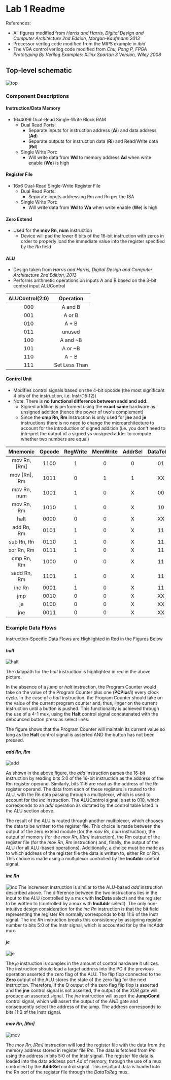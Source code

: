 # Lab 1 Readme

References: 
- All figures modified from *Harris and Harris, Digital Design and Computer Architecture 2nd Edition, Morgan-Kaufmann 2013*
- Processor verilog code modified from the MIPS example in *ibid*
- The VGA control verilog code modified from *Chu, Pong P, FPGA Prototyping By Verilog Examples: Xilinx Spartan 3 Version, Wiley 2008* 

## Top-level schematic

![top](top.jpg)

### Component Descriptions

#### Instruction/Data Memory
- 16x4096 Dual-Read Single-Write Block RAM
  - Dual Read Ports: 
    - Separate inputs for instruction address (**Ai**) and data address (**Ad**)
    - Separate outputs for instruction data (**Ri**) and Read/Write data (**Rd**)
  - Single Write Port:
      - Will write data from **Wd** to memory address **Ad** when write enable (**We**) is high

#### Register File
- 16x6 Dual-Read Single-Write Register File
  - Dual Read Ports:
    - Separate inputs addressing Rm and Rn per the ISA
  - Single Write Port:
    - Will write data from **Wd** to **Wa** when write enable (**We**) is high

#### Zero Extend
- Used for the **mov Rn, num** instruction
  - Device will pad the lower 6 bits of the 16-bit instruction with zeros in order to properly load the immediate value *<num>* into the register specified by the *Rn* field

#### ALU
- Design taken from *Harris and Harris, Digital Design and Computer Architecture 2nd Edition, 2013*
- Performs arithmetic operations on inputs A and B based on the 3-bit control input ALUControl

| ALUControl(2:0) | Operation |
| :-: | :-: |
| 000 | A and B |
| 001 | A or B |
| 010 | A + B |
| 011 | unused |
| 100 | A and ~B |
| 101 | A or ~B |
| 110 | A - B |
| 111 | Set Less Than |

#### Control Unit
- Modifies control signals based on the 4-bit opcode (the most significant 4 bits of the instruction, i.e. Instr(15:12)) 
- Note: There is **no functional difference between sadd and add.**
  - Signed addition is performed using the **exact same** hardware as unsigned addition (hence the power of two's complement)
  - Since the **cmp Rn, Rm** instruction is only used for **jne** and **je** instructions there is no need to change the microarchitecture to account for the introduction of signed addition (i.e. you don't need to interpret the output of a signed vs unsigned adder to compute whether two numbers are equal)

| Mnemonic | Opcode | RegWrite | MemWrite | AddrSel | DataToReg | Halt | ALUControl | IncAddr | IncData | JumpAlways | JumpCond | JNE |
| :-: | :-: | :-: | :-: | :-: | :-: | :-: | :-: | :-: | :-: | :-: | :-: | :-: |
| mov Rn, [Rm] | 1100 | 1 | 0 | 0 | 01 | 0 | XXX | 0 | 0 | 0 | 0 | 0 |
| mov [Rn], Rm | 1011 | 0 | 1 | 1 | XX | 0 | XXX | X | 0 | 0 | 0 | 0 |
| mov Rn, num | 1001 | 1 | 0 | X | 00 | 0 | XXX | 0 | 0 | 0 | 0 | 0 |
| mov Rn, Rm | 1010 | 1 | 0 | X | 10 | 0 | XXX | 0 | 0 | 0 | 0 | 0 |
| halt | 0000 | 0 | 0 | X | XX | 1 | XXX | X | 0 | 0 | 0 | 0 |
| add Rn, Rm | 0101 | 1 | 0 | X | 11 | 0 | 010 | 0 | 0 | 0 | 0 | 0 |
| sub Rn, Rn | 0110 | 1 | 0 | X | 11 | 0 | 110 | 0 | 0 | 0 | 0 | 0 |
| xor Rn, Rm | 0111 | 1 | 0 | X | 11 | 0 | 001 | 0 | 0 | 0 | 0 | 0 |
| cmp Rn, Rm | 1000 | 0 | 0 | X | 11 | 0 | 110 | 0 | 0 | 0 | 0 | 0 |
| sadd Rn, Rm | 1101 | 1 | 0 | X | 11 | 0 | 010 | 0 | 0 | 0 | 0 | 0 |
| inc Rn | 0001 | 1 | 0 | X | 11 | 0 | 010 | 1 | 1 | 0 | 0 | 0 |
| jmp <target> | 0010 | 0 | 0 | X | XX | 0 | XXX | X | X | 1 | 0 | 0 |
| je <target> | 0100 | 0 | 0 | X | XX | 0 | XXX | X | X | 0 | 1 | 0 |
| jne <target> | 0011 | 0 | 0 | X | XX | 0 | XXX | X | X | 0 | 1 | 1 |

### Example Data Flows 
Instruction-Specific Data Flows are Highlighted in Red in the Figures Below

#### *halt*

![halt](halt.jpg)

The datapath for the *halt* instruction is highlighted in red in the above picture.

In the absence of a *jump* or *halt* instruction, the Program Counter would take on the value of the Program Counter plus one (**PCPlus1**) every clock cycle. In the case of a *halt* instruction, the Program Counter should take on the value of the current program counter and, thus, linger on the current instruction until a button is pushed. This functionality is achieved through the use of a 4-1 mux, using the **Halt** control signal concatenated with the debounced button press as select lines.

The figure shows that the Program Counter will maintain its current value so long as the **Halt** control signal is asserted AND the button has not been pressed.

#### *add Rn, Rm*

![add](add.jpg)

As shown in the above figure, the *add* instruction parses the 16-bit instruction by reading bits 5:0 of the 16-bit instruction as the address of the Rm register operand. Similarly, bits 11:6 are read as the address of the Rn register operand. The data from each of these registers is routed to the ALU, with the Rn data passing through a multiplexor, which is used to account for the *inc* instruction. The ALUControl signal is set to 010, which corresponds to an *add* operation as dictated by the control table listed in the ALU section above. 

The result of the ALU is routed through another multiplexor, which chooses the data to be written to the register file. This choice is made between the output of the zero extend module (for the *mov Rn, num* instruction), the output of memory (for the *mov Rn, [Rm]* instruction), the Rm output of the register file (for the *mov Rn, Rm* instruction) and, finally, the output of the ALU (for all ALU-based operations). Additionally, a choice must be made as to which address of the register file the data is written to, either Rn or Rm. This choice is made using a multiplexor controlled by the **IncAddr** control signal. 

#### *inc Rn*

![inc](inc.jpg)
The increment instruction is similar to the ALU-based *add* instruction described above. The difference between the two instructions lies in the input to the ALU (controlled by a mux with **IncData** select) and the register to be written to (controlled by a mux with **IncAddr** select). The only non-intuitive design consideration for the *inc Rn* instruction is that the bit field representing the register *Rn* normally corresponds to bits 11:6 of the Instr signal. The *inc Rn* instruction breaks this consistency by assigning register number to bits 5:0 of the Instr signal, which is accounted for by the IncAddr mux. 


#### *je <target>*

![je](je.jpg)

The *je* instruction is complex in the amount of control hardware it utilizes. The instruction should load a target address into the PC if the previous operation asserted the zero flag of the ALU. The flip flop connected to the **Zero** output of the ALU stores the state of the zero flag for the next instruction. Therefore, if the Q output of the zero flag flip flop is asserted and the **jne** control signal is not asserted, the output of the *XOR* gate will produce an asserted signal. The *jne* instruction will assert the **JumpCond** control signal, which will assert the output of the *AND* gate and consequently select the *<target>* address of the jump. The *<target>* address corresponds to bits 11:0 of the Instr signal.

#### *mov Rn, [Rm]*

![mov](mov.jpg)

The *mov Rn, [Rm]* instruction will load the register file with the data from the memory address stored in register file *Rm*. The data is fetched from *Rm* using the address in bits 5:0 of the Instr signal. The register file data is loaded into the data address port *Ad* of memory, through the use of a mux controlled by the **AddrSel** control signal. This resultant data is loaded into the Rn port of the register file through the *DataToReg* mux.
